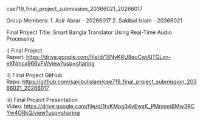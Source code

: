 cse719_final_project_submission_20366021_20266017

Group Members:
1. Asir Abrar - 20266017
2. Sakibul Islam - 20366021

Final Project Title: Smart Bangla Translator Using Real-Time Audio Processing

i) Final Project Report: https://drive.google.com/file/d/18NyKRU8eoCwiAlTQLxn-eXNmcx966vFV/view?usp=sharing

ii) Final Project GitHub Repo: https://github.com/sakibulislam/cse719_final_project_submission_20366021_20266017

iii) Final Project Presentation Video: https://drive.google.com/file/d/1tvKMpg34vEwsK_PMmmnBMw3RCYw4ORkQ/view?usp=sharing


